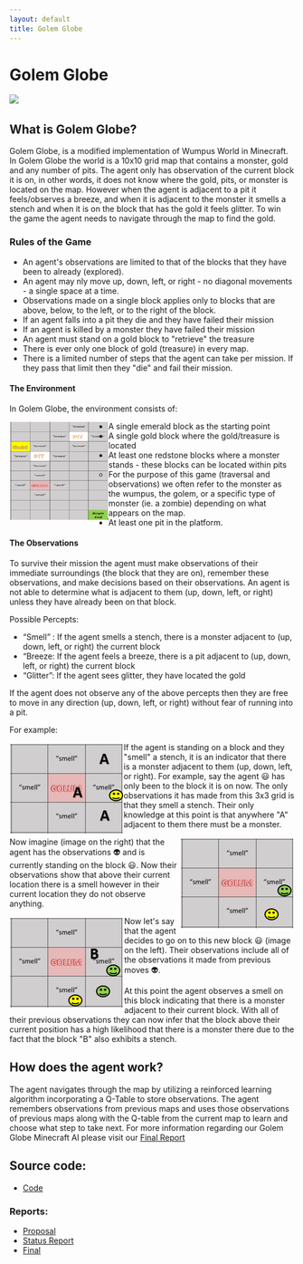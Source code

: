 ```yaml
---
layout: default
title: Golem Globe
---
```


# Golem Globe

![](https://www.ics.uci.edu/~wschallo/golemGlobe.png)

## What is Golem Globe?

Golem Globe, is a modified implementation of Wumpus World in Minecraft. In Golem Globe the world is a 10x10 grid map that contains a monster, gold and any number of pits. The agent only has observation of the current block it is on, in other words, it does not know where the gold, pits, or monster is located on the map. However when the agent is adjacent to a pit it feels/observes a breeze, and when it is adjacent to the monster it smells a stench and when it is on the block that has the gold it feels glitter. To win the game the agent needs to navigate through the map to find the gold.  

### Rules of the Game 
- An agent's observations are limited to that of the blocks that they have been to already (explored). 
- An agent may nly move up, down, left, or right - no diagonal movements - a single space at a time. 
- Observations made on a single block applies only to blocks that are above, below, to the left, or to the right of the block. 
- If an agent falls into a pit they die and they have failed their mission 
- If an agent is killed by a monster they have failed their mission
- An agent must stand on a gold block to "retrieve" the treasure 
- There is ever only one block of gold (treasure) in every map. 
- There is a limited number of steps that the agent can take per mission. If they pass that limit then they "die" and fail their mission. 

#### The Environment 
In Golem Globe, the environment consists of: 

<img align="left" width="175" height="175" src="observations_map.jpg">

- A single emerald block as the starting point 
- A single gold block where the gold/treasure is located
- At least one redstone blocks where a monster stands - these blocks can be located within pits 
  - For the purpose of this game (traversal and observations) we often refer to the monster as the wumpus, the golem, or a specific type of monster (ie. a zombie) depending on what appears on the map. 
- At least one pit in the platform. 
  
#### The Observations 
To survive their mission the agent must make observations of their immediate surroundings (the block that they are on), remember these observations, and make decisions based on their observations. An agent is not able to determine what is adjacent to them (up, down, left, or right) unless they have already been on that block. 

Possible Percepts: 

- “Smell” : If the agent smells a stench, there is a monster adjacent to (up, down, left, or right) the current block 
- “Breeze: If the agent feels a breeze, there is a pit adjacent to (up, down, left, or right) the current block  
- “Glitter”: If the agent sees glitter, they have located the gold 


If the agent does not observe any of the above percepts then they are free to move in any direction (up, down, left, or right) without fear of running into a pit. 

For example: 

<img align="left" src="observation_exp1.PNG">

If the agent is standing on a block and they "smell" a stench, it is an indicator that there is a monster adjacent to them (up, down, left, or right). For example, say the agent :smiley: has only been to the block it is on now. The only observations it has made from this 3x3 grid is that they smell a stench. Their only knowledge at this point is that anywhere "A" adjacent to them there must be a monster. 

<img align="right" src="observation_exp2.PNG" />

Now imagine (image on the right) that the agent has the observations :alien: and is currently standing on the block :smiley:. Now their observations show that above their current location there is a smell however in their current location they do not observe anything. 

<img src="observation_exp3.PNG" align="left" />

Now let's say that the agent decides to go on to this new block :smiley: (image on the left). Their observations include all of the observations it made from previous moves :alien:. 

At this point the agent observes a smell on this block indicating that there is a monster adjacent to their current block. With all of their previous observations they can now infer that the block above their current position has a high likelihood that there is a monster there due to the fact that the block "B" also exhibits a stench. 

## How does the agent work? 
The agent navigates through the map by utilizing a reinforced learning algorithm incorporating a Q-Table to store observations. The agent remembers observations from previous maps and uses those observations of previous maps along with the Q-table from the current map to learn and choose what step to take next. For more information regarding our Golem Globe Minecraft AI please visit our [Final Report](https://soberanc/github.io/GolemGlobe/final.md)

## Source code:
- [Code](https://github.com/soberanc/GolemGlobe)

### Reports:

 - [Proposal](https://soberanc.github.io/GolemGlobe/proposal.html)
 - [Status Report](https://soberanc.github.io/GolemGlobe/status.html)
 - [Final](https://soberanc.github.io/GolemGlobe/final.html)
